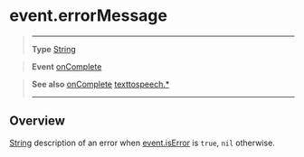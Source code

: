 # event.errorMessage

> --------------------- ------------------------------------------------------------------------------------------
> __Type__              [String](https://docs.coronalabs.com/api/type/String.html)

> __Event__             [onComplete](/plugin/texttospeech/event/onComplete/index.md)

> __See also__          [onComplete](/plugin/texttospeech/event/onComplete/index.md)
>						[texttospeech.*](/plugin/texttospeech/index.md)
> --------------------- ------------------------------------------------------------------------------------------

## Overview

[String](https://docs.coronalabs.com/api/type/String.html) description of an error when [event.isError](/plugin/texttospeech/event/onComplete/isError.md) is `true`, `nil` otherwise.